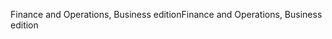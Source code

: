 <span data-ttu-id="f66e7-101">Finance and Operations, Business edition</span><span class="sxs-lookup"><span data-stu-id="f66e7-101">Finance and Operations, Business edition</span></span>
